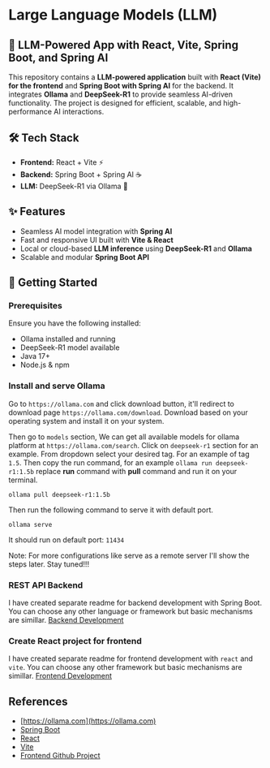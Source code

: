 # Large Language Models (LLM)

## 🚀 LLM-Powered App with React, Vite, Spring Boot, and Spring AI  

This repository contains a **LLM-powered application** built with **React (Vite) for the frontend** and **Spring Boot with Spring AI** for the backend. It integrates **Ollama** and **DeepSeek-R1** to provide seamless AI-driven functionality. The project is designed for efficient, scalable, and high-performance AI interactions.  

## 🛠️ Tech Stack  
- **Frontend:** React + Vite ⚡  
- **Backend:** Spring Boot + Spring AI ☕  
- **LLM:** DeepSeek-R1 via Ollama 🤖  

## ✨ Features  
- Seamless AI model integration with **Spring AI**  
- Fast and responsive UI built with **Vite & React**  
- Local or cloud-based **LLM inference** using **DeepSeek-R1** and **Ollama**  
- Scalable and modular **Spring Boot API**  

## 🚀 Getting Started  

### Prerequisites  
Ensure you have the following installed:  
- Ollama installed and running  
- DeepSeek-R1 model available
- Java 17+    
- Node.js & npm

### Install and serve Ollama
Go to `https://ollama.com` and click download button, it'll redirect to download page `https://ollama.com/download`. Download based on your operating system and install it on your system.

Then go to `models` section, We can get all available models for ollama platform at `https://ollama.com/search`. Click on `deepseek-r1` section for an example. From dropdown select your desired tag. For an example of tag `1.5`. Then copy the run command, for an example `ollama run deepseek-r1:1.5b` replace **run** command with **pull** command and run it on your terminal.
```
ollama pull deepseek-r1:1.5b
```

Then run the following command to serve it with default port.
```
ollama serve
```
It should run on default port: `11434`

Note: For more configurations like serve as a remote server I'll show the steps later. Stay tuned!!!

### REST API Backend
I have created separate readme for backend development with Spring Boot. You can choose any other language or framework but basic mechanisms are simillar.
[Backend Development](https://github.com/rabbicse/llm/tree/master/backend)

### Create React project for frontend
I have created separate readme for frontend development with `react` and `vite`. You can choose any other framework but basic mechanisms are simillar.
[Frontend Development](https://github.com/rabbicse/llm/tree/master/frontend)

## References
- [https://ollama.com](https://ollama.com)
- [Spring Boot](https://spring.io/projects/spring-boot)
- [React](https://react.dev)
- [Vite](https://vite.dev)
- [Frontend Github Project](https://github.com/ruizguille/tech-trends-chatbot/tree/master/frontend)
